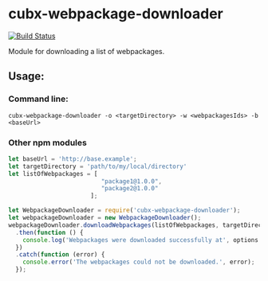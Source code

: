 # cubx-webpackage-downloader

[![Build Status](https://travis-ci.org/cubbles/cubx-webpackage-downloader.svg?branch=master)](https://travis-ci.org/cubbles/cubx-webpackage-downloader)

Module for downloading a list of webpackages.

## Usage: 
### Command line: 

```
cubx-webpackage-downloader -o <targetDirectory> -w <webpackagesIds> -b <baseUrl>
```

### Other npm modules

```javascript
let baseUrl = 'http://base.example';
let targetDirectory = 'path/to/my/local/directory'
let listOfWebpackages = [
                          "package1@1.0.0",
                          "package2@1.0.0"
                       ];

let WebpackageDownloader = require('cubx-webpackage-downloader');
let webpackageDownloader = new WebpackageDownloader();
webpackageDownloader.downloadWebpackages(listOfWebpackages, targetDirectory, baseUrl)
  .then(function () {
    console.log('Webpackages were downloaded successfully at', options.targetDirectory);
  })
  .catch(function (error) {
    console.error('The webpackages could not be downloaded.', error);
  });
```